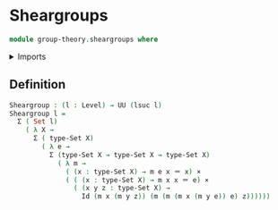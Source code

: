 # Sheargroups

```agda
module group-theory.sheargroups where
```

<details><summary>Imports</summary>

```agda
open import foundation.cartesian-product-types
open import foundation.dependent-pair-types
open import foundation.identity-types
open import foundation.sets
open import foundation.universe-levels
```

</details>

## Definition

```agda
Sheargroup : (l : Level) → UU (lsuc l)
Sheargroup l =
  Σ ( Set l)
    ( λ X →
      Σ ( type-Set X)
        ( λ e →
          Σ (type-Set X → type-Set X → type-Set X)
            ( λ m →
              ( (x : type-Set X) → m e x ＝ x) ×
              ( ( (x : type-Set X) → m x x ＝ e) ×
                ( (x y z : type-Set X) →
                  Id (m x (m y z)) (m (m (m x (m y e)) e) z))))))
```
